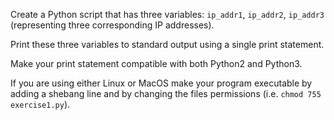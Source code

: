 Create a Python script that has three variables: `ip_addr1`, `ip_addr2`, `ip_addr3` (representing three corresponding IP addresses).

Print these three variables to standard output using a single print statement.

Make your print statement compatible with both Python2 and Python3.

If you are using either Linux or MacOS make your program executable by adding a shebang line and by changing the files permissions (i.e. `chmod 755 exercise1.py`).